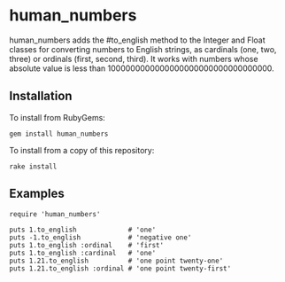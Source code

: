 # human_numbers

human_numbers adds the #to_english method to the Integer and Float
classes for converting numbers to English strings, as cardinals (one,
two, three) or ordinals (first, second, third). It works with numbers
whose absolute value is less than 1000000000000000000000000000000000.

## Installation

To install from RubyGems:

    gem install human_numbers
    
To install from a copy of this repository:

    rake install

## Examples

    require 'human_numbers'
    
    puts 1.to_english             # 'one'
    puts -1.to_english            # 'negative one'
    puts 1.to_english :ordinal    # 'first'
    puts 1.to_english :cardinal   # 'one'
    puts 1.21.to_english          # 'one point twenty-one'
    puts 1.21.to_english :ordinal # 'one point twenty-first'
